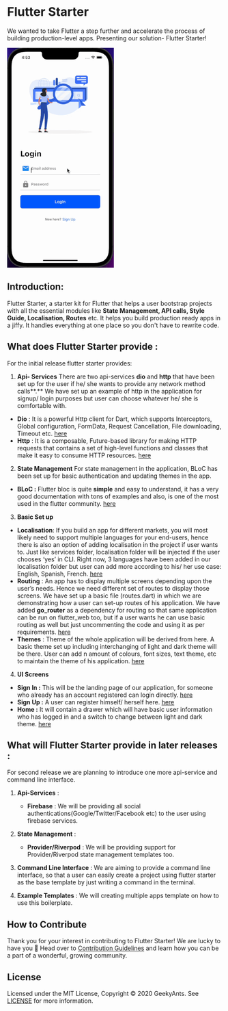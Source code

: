 # Flutter Starter

We wanted to take Flutter a step further and accelerate the process of building production-level apps. Presenting our solution- Flutter Starter!

![demo gif](./flutter_starter.gif)

## Introduction:

Flutter Starter, a starter kit for Flutter that helps a user bootstrap projects with all the essential modules like **State Management, API calls, Style Guide, Localisation, Routes** etc. It helps you build production ready apps in a jiffy. It handles everything at one place so you don't have to rewrite code.

## What does Flutter Starter provide :

For the initial release flutter starter provides:

1.  **Api- Services** There are two api-services **dio** and **http** that have been set up for the user if he/ she wants to provide any network method calls**.** We have set up an example of http in the application for signup/ login purposes but user can choose whatever he/ she is comfortable with.

- **Dio** : It is a powerful Http client for Dart, which supports Interceptors, Global configuration, FormData, Request Cancellation, File downloading, Timeout etc. [here](lib/api_sdk/dio)
- **Http** : It is a composable, Future-based library for making HTTP requests that contains a set of high-level functions and classes that make it easy to consume HTTP resources. [here](lib/api_sdk/http)

2.  **State Management** For state management in the application, BLoC has been set up for basic authentication and updating themes in the app.

- **BLoC :** Flutter bloc is quite **simple** and easy to understand, it has a very good documentation with tons of examples and also, is one of the most used in the flutter community. [here](lib/shared/bloc)

3.  **Basic Set up**

- **Localisation**: If you build an app for different markets, you will most likely need to support multiple languages for your end-users, hence there is also an option of adding localisation in the project if user wants to. Just like services folder, localisation folder will be injected if the user chooses ‘yes’ in CLI. Right now, 3 languages have been added in our localisation folder but user can add more according to his/ her use case: English, Spanish, French. [here](lib/l10n)
- **Routing** : An app has to display multiple screens depending upon the user’s needs. Hence we need different set of routes to display those screens. We have set up a basic file (routes.dart) in which we are demonstrating how a user can set-up routes of his application. We have added **go_router** as a dependency for routing so that same application can be run on flutter_web too, but if a user wants he can use basic routing as well but just uncommenting the code and using it as per requirements. [here](lib/routes)
- **Themes** : Theme of the whole application will be derived from here. A basic theme set up including interchanging of light and dark theme will be there. User can add n amount of colours, font sizes, text theme, etc to maintain the theme of his application. [here](lib/themes)

4.  **UI Screens**

- **Sign In :** This will be the landing page of our application, for someone who already has an account registered can login directly. [here](lib/screens/login/login_screen.dart)
- **Sign Up :** A user can register himself/ herself here. [here](lib/screens/signup/signup_screen.dart)
- **Home :** It will contain a drawer which will have basic user information who has logged in and a switch to change between light and dark theme. [here](lib/screens/home/home.dart)

## What will Flutter Starter provide in later releases :

For second release we are planning to introduce one more api-service and command line interface.

1.  **Api-Services** :
    - **Firebase** : We will be providing all social authentications(Google/Twitter/Facebook etc) to the user using firebase services.
2.  **State Management** :

    - **Provider/Riverpod** : We will be providing support for Provider/Riverpod state management templates too.

3.  **Command Line Interface** : We are aiming to provide a command line interface, so that a user can easily create a project using flutter starter as the base template by just writing a command in the terminal.
4.  **Example Templates** : We will creating multiple apps template on how to use this boilerplate.

## How to Contribute

Thank you for your interest in contributing to Flutter Starter! We are lucky to have you 🙂 Head over to [Contribution Guidelines](https://github.com/GeekyAnts/flutter-starter/blob/master/CONTRIBUTING.md) and learn how you can be a part of a wonderful, growing community.

## License

Licensed under the MIT License, Copyright © 2020 GeekyAnts.
See [LICENSE](https://github.com/GeekyAnts/flutter-starter/blob/master/LICENSE) for more information.
